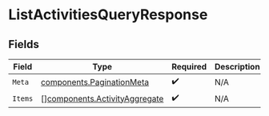 # ListActivitiesQueryResponse


## Fields

| Field                                                                          | Type                                                                           | Required                                                                       | Description                                                                    |
| ------------------------------------------------------------------------------ | ------------------------------------------------------------------------------ | ------------------------------------------------------------------------------ | ------------------------------------------------------------------------------ |
| `Meta`                                                                         | [components.PaginationMeta](../../models/components/paginationmeta.md)         | :heavy_check_mark:                                                             | N/A                                                                            |
| `Items`                                                                        | [][components.ActivityAggregate](../../models/components/activityaggregate.md) | :heavy_check_mark:                                                             | N/A                                                                            |